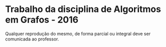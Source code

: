 # Trabalho da disciplina de Algoritmos em Grafos - 2016
Qualquer reprodução do mesmo, de forma parcial ou integral deve ser comunicada ao professor.
